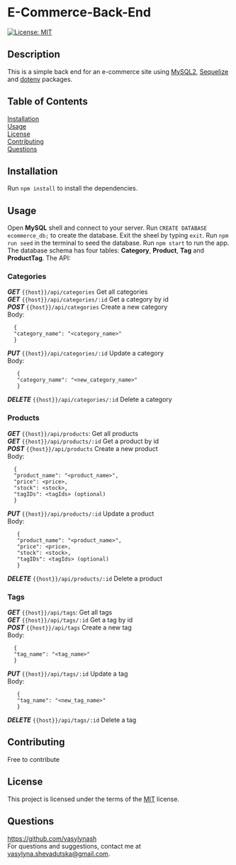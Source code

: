 # E-Commerce-Back-End
[![License: MIT](https://img.shields.io/badge/License-MIT-yellow.svg)](https://opensource.org/licenses/MIT)

  ## Description
  This is a simple back end for an e-commerce site using [MySQL2](https://www.npmjs.com/package/mysql2), [Sequelize](https://www.npmjs.com/package/sequelize) and [dotenv](https://www.npmjs.com/package/dotenv) packages.

  ## Table of Contents
  [Installation](#installation)  
    [Usage](#usage)  
    [License](#license)  
    [Contributing](#contributing)  
    [Questions](#questions)  

  ## Installation
  Run ```npm install``` to install the dependencies.

  ## Usage
  Open **MySQL** shell and connect to your server. Run ```CREATE DATABASE ecommerce_db;``` to create the database. Exit the sheel by typing ```exit```.
  Run ```npm run seed``` in the terminal to seed the database.
  Run ```npm start``` to run the app. 
  The database schema has four tables: **Category**, **Product**, **Tag** and **ProductTag**. The API:
   
  ### Categories
  ***GET*** ```{{host}}/api/categories``` Get all categories  
  ***GET*** ```{{host}}/api/categories/:id``` Get a category by id  
  ***POST*** ```{{host}}/api/categories``` Create a new category  
  Body: 
  ```
    {
    "category_name": "<category_name>"
    }
```
  ***PUT*** ```{{host}}/api/categories/:id``` Update a category   
  Body:
 ```
    {
    "category_name": "<new_category_name>"
    }
```
  ***DELETE*** ```{{host}}/api/categories/:id``` Delete a category  

 ### Products
  ***GET*** ```{{host}}/api/products```: Get all products  
  ***GET*** ```{{host}}/api/products/:id``` Get a product by id  
  ***POST*** ```{{host}}/api/products``` Create a new product  
  Body: 
  ```
    {
    "product_name": "<product_name>",
    "price": <price>,
    "stock": <stock>,
    "tagIDs": <tagIds> (optional)
    }
```
  ***PUT*** ```{{host}}/api/products/:id``` Update a product  
  Body:
 ```
    {
    "product_name": "<product_name>",
    "price": <price>,
    "stock": <stock>,
    "tagIDs": <tagIds> (optional)
    }
```
  ***DELETE*** ```{{host}}/api/products/:id``` Delete a product  

### Tags
  ***GET*** ```{{host}}/api/tags```: Get all tags  
  ***GET*** ```{{host}}/api/tags/:id``` Get a tag by id  
  ***POST*** ```{{host}}/api/tags``` Create a new tag    
  Body: 
  ```
    {
    "tag_name": "<tag_name>"
    }
```
  ***PUT*** ```{{host}}/api/tags/:id``` Update a tag     
  Body:
 ```
    {
    "tag_name": "<new_tag_name>"
    }
```
  ***DELETE*** ```{{host}}/api/tags/:id``` Delete a tag  
  
  ## Contributing
  Free to contribute

  ## License
  This project is licensed under the terms of the [MIT](https://opensource.org/licenses/MIT) license.


  ## Questions
  https://github.com/vasylynash  
  For questions and suggestions, contact me at vasylyna.shevadutska@gmail.com.
